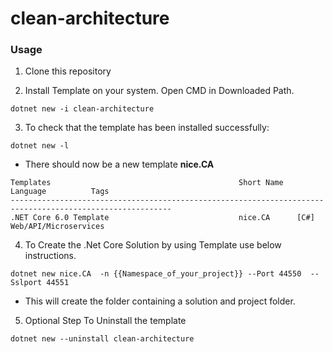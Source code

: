 # clean-architecture

### Usage

1. Clone this repository

2. Install Template on your system.  Open CMD in Downloaded Path. 
	
```
dotnet new -i clean-architecture
```	


3. To check that the template has been installed successfully:

```
dotnet new -l
```

- There should now be a new template **nice.CA**

```
Templates                                          Short Name                 Language          Tags
----------------------------------------------------------------------------------------------------------
.NET Core 6.0 Template 						       nice.CA      [C#]              Web/API/Microservices
```

4. To Create the .Net Core Solution by using Template use below instructions. 


```
dotnet new nice.CA  -n {{Namespace_of_your_project}} --Port 44550  --Sslport 44551     
```

- This will create the folder containing a solution and project folder.



5. Optional Step To Uninstall the template

```
dotnet new --uninstall clean-architecture
``` 
	


